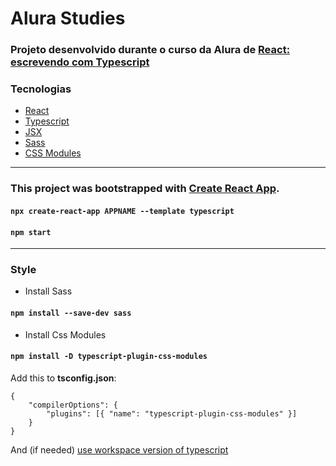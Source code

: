 # Alura Studies

### Projeto desenvolvido durante o curso da Alura de [React: escrevendo com Typescript](https://cursos.alura.com.br/course/react-modernizando-escrever-typescript)

### Tecnologias

- [React](https://reactjs.org/)
- [Typescript](https://www.typescriptlang.org/)
- [JSX](https://reactjs.org/docs/introducing-jsx.html)
- [Sass](https://sass-lang.com/)
- [CSS Modules](https://www.google.com/search?channel=fs&client=ubuntu&q=typescript+plugin+css+modules)

---

### This project was bootstrapped with [Create React App](https://github.com/facebook/create-react-app).

#### `npx create-react-app APPNAME --template typescript`

#### `npm start`

---

### Style

- Install Sass

#### `npm install --save-dev sass`

- Install Css Modules

#### `npm install -D typescript-plugin-css-modules`

Add this to **tsconfig.json**:

```
{
	"compilerOptions": {
		"plugins": [{ "name": "typescript-plugin-css-modules" }]
	}
}
```

And (if needed) [use workspace version of typescript](https://code.visualstudio.com/docs/typescript/typescript-compiling#_using-the-workspace-version-of-typescript)
